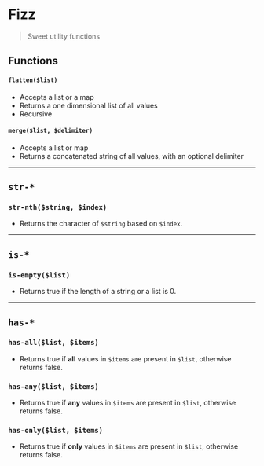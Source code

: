 Fizz
===

> Sweet utility functions

## Functions

#### `flatten($list)`
+ Accepts a list or a map
+ Returns a one dimensional list of all values
+ Recursive

#### `merge($list, $delimiter)`
+ Accepts a list or map
+ Returns a concatenated string of all values, with an optional delimiter

---

## `str-*`
### `str-nth($string, $index)`
+ Returns the character of `$string` based on `$index`.

---

## `is-*`
### `is-empty($list)`
+ Returns true if the length of a string or a list is 0.

---

## `has-*`
### `has-all($list, $items)`
+ Returns true if **all** values in `$items` are present in `$list`, otherwise returns false.

### `has-any($list, $items)`
+ Returns true if **any** values in `$items` are present in `$list`, otherwise returns false.

### `has-only($list, $items)`
+ Returns true if **only** values in `$items` are present in `$list`, otherwise returns false.
